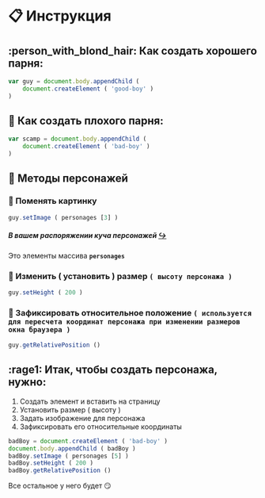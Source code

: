 # :clipboard: Инструкция

## :person_with_blond_hair: Как создать хорошего парня:
```javascript
var guy = document.body.appendChild (
    document.createElement ( 'good-boy' )
)
```
## :japanese_ogre: Как создать плохого парня:
```javascript
var scamp = document.body.appendChild (
    document.createElement ( 'bad-boy' )
)
```

## :two_men_holding_hands: Методы персонажей

### :older_man: Поменять картинку
```javascript
guy.setImage ( personages [3] )
```
##### В вашем распоряжении куча персонажей [:arrow_right_hook:](https://github.com/garevna/game/wiki)

Это элементы массива **`personages`**


### :triangular_ruler: Изменить ( установить ) размер `( высоту персонажа )`

```javascript
guy.setHeight ( 200 )
```

### :pushpin: Зафиксировать относительное положение `( используется для пересчета координат персонажа при изменении размеров окна браузера )`
```javascript
guy.getRelativePosition ()
```

## :rage1: Итак, чтобы создать персонажа, нужно:

1. Создать элемент и вставить на страницу
2. Установить размер ( высоту )
3. Задать изображение для персонажа
4. Зафиксировать его относительные координаты

```javascript
badBoy = document.createElement ( 'bad-boy' )
document.body.appendChild ( badBoy )
badBoy.setImage ( personages [5] )
badBoy.setHeight ( 200 )
badBoy.getRelativePosition ()
```

Все остальное у него будет :smirk:
